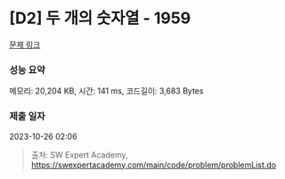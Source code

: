 # [D2] 두 개의 숫자열 - 1959 

[문제 링크](https://swexpertacademy.com/main/code/problem/problemDetail.do?contestProbId=AV5PpoFaAS4DFAUq) 

### 성능 요약

메모리: 20,204 KB, 시간: 141 ms, 코드길이: 3,683 Bytes

### 제출 일자

2023-10-26 02:06



> 출처: SW Expert Academy, https://swexpertacademy.com/main/code/problem/problemList.do